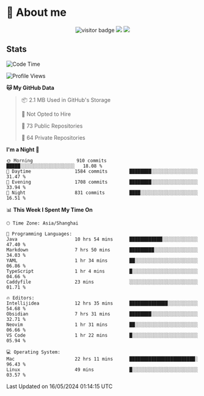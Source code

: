 <!-- ![](https://youpai.roccoshi.top/img/20200804214216.png) -->

# 🧐 About me
 
<p align="center">
<img src="https://visitor-badge.laobi.icu/badge?page_id=Lincest.Lincest&title=hits" alt="visitor badge"/>
<a href="mailto:imroccoshi@gmail.com"><img src="https://img.shields.io/badge/gmail-imroccoshi%40gmail.com-red"></a>
<a href="https://blog.roccoshi.top"><img src="https://img.shields.io/badge/blog-roccoshi-green"></a>
</p>

## Stats

<!--START_SECTION:waka-->
![Code Time](http://img.shields.io/badge/Code%20Time-1%2C161%20hrs%2042%20mins-blue)

![Profile Views](http://img.shields.io/badge/Profile%20Views-1-blue)

**🐱 My GitHub Data** 

> 📦 2.1 MB Used in GitHub's Storage 
 > 
> 🚫 Not Opted to Hire
 > 
> 📜 73 Public Repositories 
 > 
> 🔑 64 Private Repositories 
 > 
**I'm a Night 🦉** 

```text
🌞 Morning                910 commits         █████░░░░░░░░░░░░░░░░░░░░   18.08 % 
🌆 Daytime                1584 commits        ████████░░░░░░░░░░░░░░░░░   31.47 % 
🌃 Evening                1708 commits        ████████░░░░░░░░░░░░░░░░░   33.94 % 
🌙 Night                  831 commits         ████░░░░░░░░░░░░░░░░░░░░░   16.51 % 
```


📊 **This Week I Spent My Time On** 

```text
🕑︎ Time Zone: Asia/Shanghai

💬 Programming Languages: 
Java                     10 hrs 54 mins      ████████████░░░░░░░░░░░░░   47.40 % 
Markdown                 7 hrs 50 mins       █████████░░░░░░░░░░░░░░░░   34.03 % 
YAML                     1 hr 34 mins        ██░░░░░░░░░░░░░░░░░░░░░░░   06.86 % 
TypeScript               1 hr 4 mins         █░░░░░░░░░░░░░░░░░░░░░░░░   04.66 % 
Caddyfile                23 mins             ░░░░░░░░░░░░░░░░░░░░░░░░░   01.71 % 

🔥 Editors: 
Intellijidea             12 hrs 35 mins      ██████████████░░░░░░░░░░░   54.68 % 
Obsidian                 7 hrs 31 mins       ████████░░░░░░░░░░░░░░░░░   32.71 % 
Neovim                   1 hr 31 mins        ██░░░░░░░░░░░░░░░░░░░░░░░   06.66 % 
VS Code                  1 hr 22 mins        █░░░░░░░░░░░░░░░░░░░░░░░░   05.94 % 

💻 Operating System: 
Mac                      22 hrs 11 mins      ████████████████████████░   96.43 % 
Linux                    49 mins             █░░░░░░░░░░░░░░░░░░░░░░░░   03.57 % 
```


 Last Updated on 16/05/2024 01:14:15 UTC
<!--END_SECTION:waka-->


